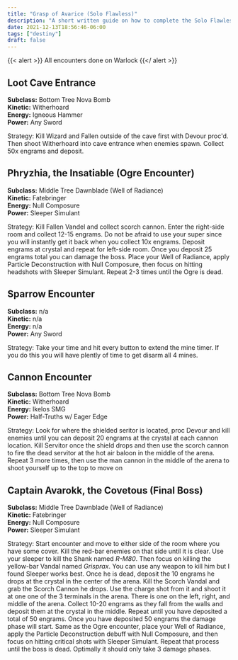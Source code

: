 ```yaml
---
title: "Grasp of Avarice (Solo Flawless)"
description: "A short written guide on how to complete the Solo Flawless challenge in the Grasp of Avarice Dungeon"
date: 2021-12-13T18:56:46-06:00
tags: ["destiny"]
draft: false
---
```


{{< alert >}}
All encounters done on Warlock
{{</ alert >}}

## Loot Cave Entrance

**Subclass:** Bottom Tree Nova Bomb\
**Kinetic:** Witherhoard\
**Energy:** Igneous Hammer\
**Power:** Any Sword

Strategy: Kill Wizard and Fallen outside of the cave first with Devour proc'd. Then shoot Witherhoard into cave entrance when enemies spawn. Collect 50x engrams and deposit.

## Phryzhia, the Insatiable (Ogre Encounter)

**Subclass:** Middle Tree Dawnblade (Well of Radiance)\
**Kinetic:** Fatebringer\
**Energy:** Null Composure\
**Power:** Sleeper Simulant

Strategy: Kill Fallen Vandel and collect scorch cannon. Enter the right-side room and collect 12-15 engrams. Do not be afraid to use your super since you will instantly get it back when you collect 10x engrams. Deposit engrams at crystal and repeat for left-side room. Once you deposit 25 engrams total you can damage the boss. Place your Well of Radiance, apply Particle Deconstruction with Null Composure, then focus on hitting headshots with Sleeper Simulant. Repeat 2-3 times until the Ogre is dead.

## Sparrow Encounter

**Subclass:** n/a\
**Kinetic:** n/a\
**Energy:** n/a\
**Power:** Any Sword

Strategy: Take your time and hit every button to extend the mine timer. If you do this you will have plently of time to get disarm all 4 mines.

## Cannon Encounter

**Subclass:** Bottom Tree Nova Bomb\
**Kinetic:** Witherhoard\
**Energy:** Ikelos SMG\
**Power:** Half-Truths w/ Eager Edge

Strategy: Look for where the shielded seritor is located, proc Devour and kill enemies until you can deposit 20 engrams at the crystal at each cannon location. Kill Servitor once the shield drops and then use the scorch cannon to fire the dead servitor at the hot air baloon in the middle of the arena. Repeat 3 more times, then use the man cannon in the middle of the arena to shoot yourself up to the top to move on

## Captain Avarokk, the Covetous (Final Boss)

**Subclass:** Middle Tree Dawnblade (Well of Radiance)\
**Kinetic:** Fatebringer\
**Energy:** Null Composure\
**Power:** Sleeper Simulant

Strategy: Start encounter and move to either side of the room where you have some cover. Kill the red-bar enemies on that side until it is clear. Use your sleeper to kill the Shank named _R-M80_. Then focus on killing the yellow-bar Vandal named _Grisprax_. You can use any weapon to kill him but I found Sleeper works best. Once he is dead, deposit the 10 engrams he drops at the crystal in the center of the arena. Kill the Scorch Vandal and grab the Scorch Cannon he drops. Use the charge shot from it and shoot it at one one of the 3 terminals in the arena. There is one on the left, right, and middle of the arena. Collect 10-20 engrams as they fall from the walls and deposit them at the crystal in the middle. Repeat until you have deposited a total of 50 engrams. Once you have deposited 50 engrams the damage phase will start. Same as the Ogre encounter, place your Well of Radiance, apply the Particle Deconstruction debuff with Null Composure, and then focus on hitting critical shots with Sleeper Simulant. Repeat that process until the boss is dead. Optimally it should only take 3 damage phases.
